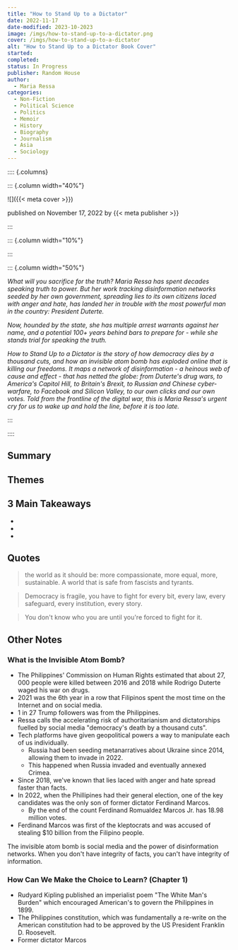 ```yaml
---
title: "How to Stand Up to a Dictator"
date: 2022-11-17
date-modified: 2023-10-2023
image: /imgs/how-to-stand-up-to-a-dictator.png
cover: /imgs/how-to-stand-up-to-a-dictator
alt: "How to Stand Up to a Dictator Book Cover"
started: 
completed: 
status: In Progress
publisher: Random House
author:
  - Maria Ressa
categories:
  - Non-Fiction
  - Political Science
  - Politics
  - Memoir
  - History
  - Biography
  - Journalism
  - Asia
  - Sociology
---
```


:::: {.columns}

::: {.column width="40%"}

![]({{< meta cover >}})

published on November 17, 2022 by {{< meta publisher >}}

:::

::: {.column width="10%"}
<!-- empty column to create gap -->
:::

::: {.column width="50%"}

_What will you sacrifice for the truth? Maria Ressa has spent decades speaking truth to power. But her work tracking disinformation networks seeded by her own government, spreading lies to its own citizens laced with anger and hate, has landed her in trouble with the most powerful man in the country: President Duterte._

_Now, hounded by the state, she has multiple arrest warrants against her name, and a potential 100+ years behind bars to prepare for - while she stands trial for speaking the truth._

_How to Stand Up to a Dictator is the story of how democracy dies by a thousand cuts, and how an invisible atom bomb has exploded online that is killing our freedoms. It maps a network of disinformation - a heinous web of cause and effect - that has netted the globe: from Duterte's drug wars, to America's Capitol Hill, to Britain's Brexit, to Russian and Chinese cyber-warfare, to Facebook and Silicon Valley, to our own clicks and our own votes. Told from the frontline of the digital war, this is Maria Ressa's urgent cry for us to wake up and hold the line, before it is too late._

:::

::::

## Summary

## Themes

## 3 Main Takeaways

-
-
-

## Quotes

> the world as it should be: more compassionate, more equal, more, sustainable. A world that is safe from fascists and tyrants.
>

> Democracy is fragile, you have to fight for every bit, every law, every safeguard, every institution, every story.
>

> You don't know who you are until you're forced to fight for it.
>

## Other Notes

### What is the Invisible Atom Bomb?

- The Philippines' Commission on Human Rights estimated that about 27, 000 people were killed between 2016 and 2018 while Rodrigo Duterte waged his war on drugs.
- 2021 was the 6th year in a row that Filipinos spent the most time on the Internet and on social media.
- 1 in 27 Trump followers was from the Philippines.
- Ressa calls the accelerating risk of authoritarianism and dictatorships fuelled by social media "democracy's death by a thousand cuts".
- Tech platforms have given geopolitical powers a way to manipulate each of us individually.
  - Russia had been seeding metanarratives about Ukraine since 2014, allowing them to invade in 2022.
  - This happened when Russia invaded and eventually annexed Crimea.
- Since 2018, we've known that lies laced with anger and hate spread faster than facts.
- In 2022, when the Phillipines had their general election, one of the key candidates was the only son of former dictator Ferdinand Marcos.
  - By the end of the count Ferdinand Romualdez Marcos Jr. has 18.98 million votes.
- Ferdinand Marcos was first of the kleptocrats and was accused of stealing $10 billion from the Filipino people.

The invisible atom bomb is social media and the power of disinformation networks. When you don't have integrity of facts, you can't have integrity of information.

### How Can We Make the Choice to Learn? (Chapter 1)

- Rudyard Kipling published an imperialist poem "The White Man's Burden" which encouraged American's to govern the Philippines in 1899.
- The Philippines constitution, which was fundamentally a re-write on the American constitution had to be approved by the US President Franklin D. Roosevelt.
- Former dictator Marcos  
